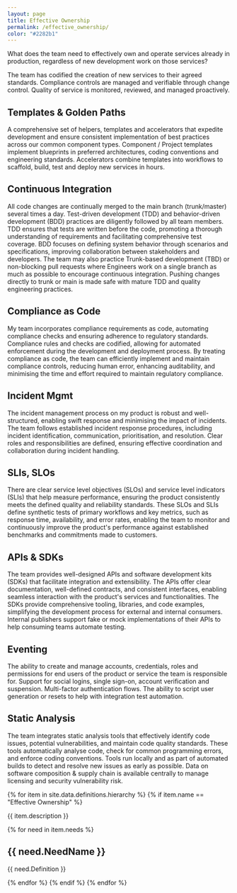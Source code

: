 ```yaml
---
layout: page
title: Effective Ownership
permalink: /effective_ownership/
color: "#2282b1"
---
```


What does the team need to effectively own and operate services already in production, regardless of new development work on those services? 

The team has codified the creation of new services to their agreed standards. Compliance controls are managed and verifiable through change control. Quality of service is monitored, reviewed, and managed proactively.

## Templates & Golden Paths
A comprehensive set of helpers, templates and accelerators that expedite development and ensure consistent implementation of best practices across our common component types.
Component / Project templates implement blueprints in preferred architectures, coding conventions and engineering standards.
Accelerators combine templates into workflows to scaffold, build, test and deploy new services in hours.


## Continuous Integration
All code changes are continually merged to the main branch (trunk/master) several times a day. Test-driven development (TDD) and behavior-driven development (BDD) practices are diligently followed by all team members. TDD ensures that tests are written before the code, promoting a thorough understanding of requirements and facilitating comprehensive test coverage. BDD focuses on defining system behavior through scenarios and specifications, improving collaboration between stakeholders and developers. 
The team may also practice Trunk-based development (TBD) or non-blocking pull requests where Engineers work on a single branch as much as possible to encourage continuous integration. Pushing changes directly to trunk or main is made safe with mature TDD and quality engineering practices.


## Compliance as Code
My team incorporates compliance requirements as code, automating compliance checks and ensuring adherence to regulatory standards. Compliance rules and checks are codified, allowing for automated enforcement during the development and deployment process. By treating compliance as code, the team can efficiently implement and maintain compliance controls, reducing human error, enhancing auditability, and minimising the time and effort required to maintain regulatory compliance.


## Incident Mgmt
The incident management process on my product is robust and well-structured, enabling swift response and minimising the impact of incidents. The team follows established incident response procedures, including incident identification, communication, prioritisation, and resolution. Clear roles and responsibilities are defined, ensuring effective coordination and collaboration during incident handling.

## SLIs, SLOs
There are clear service level objectives (SLOs) and service level indicators (SLIs) that help measure performance, ensuring the product consistently meets the defined quality and reliability standards. These SLOs and SLIs define synthetic tests of primary workflows and key metrics, such as response time, availability, and error rates, enabling the team to monitor and continuously improve the product's performance against established benchmarks and commitments made to customers.

## APIs & SDKs
The team provides well-designed APIs and software development kits (SDKs) that facilitate integration and extensibility. The APIs offer clear documentation, well-defined contracts, and consistent interfaces, enabling seamless interaction with the product's services and functionalities. The SDKs provide comprehensive tooling, libraries, and code examples, simplifying the development process for external and internal consumers. Internal publishers support fake or mock implementations of their APIs to help consuming teams automate testing.


## Eventing
The ability to create and manage accounts, credentials, roles and permissions for end users of the product or service the team is responsible for. Support for social logins, single sign-on, account verification and suspension. Multi-factor authentication flows.
The ability to script user generation or resets to help with integration test automation.

## Static Analysis
The team integrates static analysis tools that effectively identify code issues, potential vulnerabilities, and maintain code quality standards. These tools automatically analyse code, check for common programming errors, and enforce coding conventions. Tools run locally and as part of automated builds to detect and resolve new issues as early as possible. Data on software composition & supply chain is available centrally to manage licensing and security vulnerability risk.

<div>
  {% for item in site.data.definitions.hierarchy %}
    {% if item.name == "Effective Ownership" %}
    <p>{{ item.description }}</p>
      {% for need in item.needs %}
        <h2>{{ need.NeedName }}</h2>
        <p>{{ need.Definition }}</p>
      {% endfor %}
    {% endif %}
  {% endfor %}
</div>
